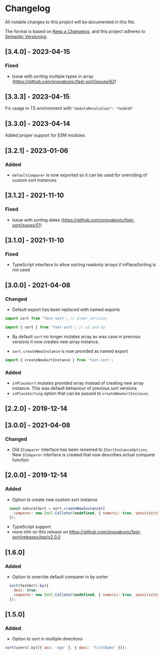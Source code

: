 # Changelog

All notable changes to this project will be documented in this file.

The format is based on [Keep a Changelog](https://keepachangelog.com/en/1.0.0/),
and this project adheres to [Semantic Versioning](https://semver.org/spec/v2.0.0.html).

## [3.4.0] - 2023-04-15

### Fixed

* Issue with sorting multiple types in array (https://github.com/snovakovic/fast-sort/issues/62)

## [3.3.3] - 2023-04-15

Fix usage in TS environment with `"moduleResolution": "node16"`

## [3.3.0] - 2023-04-14

Added proper support for ESM modules

## [3.2.1] - 2023-01-06

### Added

* `defaultComparer` is now exported so it can be used for overriding of custom sort instances

## [3.1.2] - 2021-11-10

### Fixed

* Issue with sorting dates (https://github.com/snovakovic/fast-sort/issues/51)

## [3.1.0] - 2021-11-10

### Fixed

* TypeScript interface to allow sorting readonly arrays if inPlaceSorting is not used

## [3.0.0] - 2021-04-08

### Changed

* Default export has been replaced with named exports

```javascript
import sort from 'fast-sort'; // older versions

import { sort } from 'fast-sort'; // v3 and up
```

* By default `sort` no longer mutates array as was case in previous versions it now creates new array instance.

* `sort.createNewInstance` is now provided as named export

```javascript
import { createNewSortInstance } from 'fast-sort';
```

### Added

 * `inPlaceSort` mutates provided array instead of creating new array instance. This was default behaviour of previous sort versions
 * `inPlaceSorting` option that can be passed to `createNewSortInstance`.

## [2.2.0] - 2019-12-14

## [3.0.0] - 2021-04-08
### Changed

* Old `IComparer` interface has been renamed to `ISortInstanceOptions`. New `IComparer` interface is created that now describes actual comparer function

## [2.0.0] - 2019-12-14

### Added

* Option to create new custom sort instance
```javascript
  const naturalSort = sort.createNewInstance({
    comparer: new Intl.Collator(undefined, { numeric: true, sensitivity: 'base' }).compare,
  });
```
* TypeScript support
* more info on this release on https://github.com/snovakovic/fast-sort/releases/tag/v2.0.0

## [1.6.0]

### Added

* Option to override default comparer in by sorter
```javascript
  sort(testArr).by({
    desc: true,
    comparer: new Intl.Collator(undefined, { numeric: true, sensitivity: 'base' }).compare,
  });
```

## [1.5.0]

### Added

* Option to sort in multiple directions
```javascript
sort(users).by([{ asc: 'age' }, { desc: 'firstName' }]);
```
